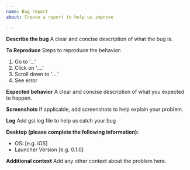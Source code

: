 ```yaml
---
name: Bug report
about: Create a report to help us improve

---
```


**Describe the bug**
A clear and concise description of what the bug is.

**To Reproduce**
Steps to reproduce the behavior:
1. Go to '...'
2. Click on '....'
3. Scroll down to '....'
4. See error

**Expected behavior**
A clear and concise description of what you expected to happen.

**Screenshots**
If applicable, add screenshots to help explain your problem.

**Log**
Add gsi.log file to help us catch your bug

**Desktop (please complete the following information):**
 - OS: [e.g. iOS]
 - Launcher Version [e.g. 0.1.0]

**Additional context**
Add any other context about the problem here.
